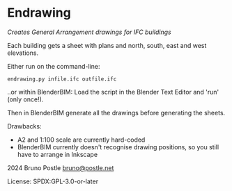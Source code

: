 # Endrawing

*Creates General Arrangement drawings for IFC buildings*

Each building gets a sheet with plans and north, south, east and west
elevations.

Either run on the command-line:

    endrawing.py infile.ifc outfile.ifc

..or within BlenderBIM: Load the script in the Blender Text Editor and 'run'
(only once!).

Then in BlenderBIM generate all the drawings before generating the sheets.

Drawbacks:

- A2 and 1:100 scale are currently hard-coded
- BlenderBIM currently doesn't recognise drawing positions, so you still have to arrange in Inkscape

2024 Bruno Postle <bruno@postle.net>

License: SPDX:GPL-3.0-or-later
